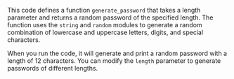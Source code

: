 This code defines a function `generate_password` that takes a length parameter and returns a random password of the specified length. The function uses the `string` and `random` modules to generate a random combination of lowercase and uppercase letters, digits, and special characters.

When you run the code, it will generate and print a random password with a length of 12 characters. You can modify the `length` parameter to generate passwords of different lengths.